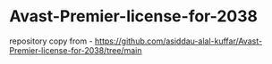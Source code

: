 # Avast-Premier-license-for-2038
repository copy from - https://github.com/asiddau-alal-kuffar/Avast-Premier-license-for-2038/tree/main

